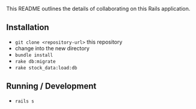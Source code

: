 This README outlines the details of collaborating on this Rails application.

## Installation

* `git clone <repository-url>` this repository
* change into the new directory
* `bundle install`
* `rake db:migrate`
* `rake stock_data:load:db`

## Running / Development

* `rails s`
